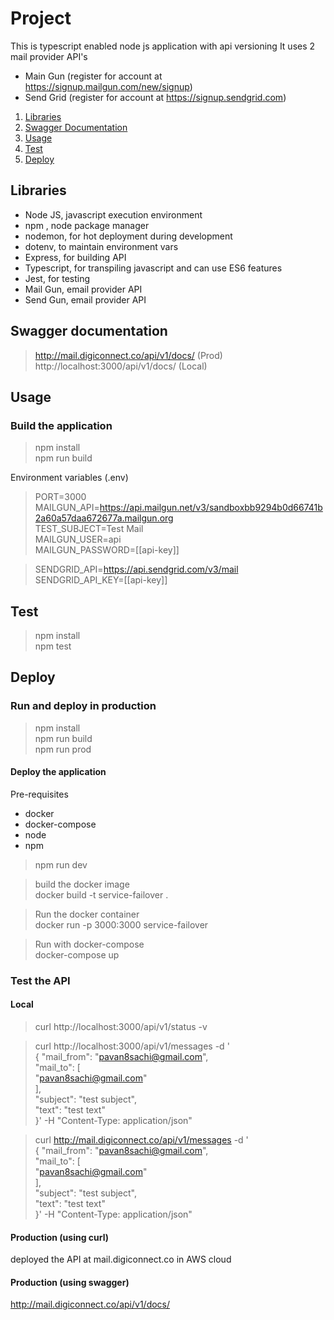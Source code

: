 # Project

This is typescript enabled node js application with api versioning
It uses 2 mail provider API's
* Main Gun (register for account at https://signup.mailgun.com/new/signup)
* Send Grid (register for account at https://signup.sendgrid.com)

1. [ Libraries ](#Libraries)
2. [ Swagger Documentation ](#Swagger-documentation)
3. [ Usage ](#usage)
4. [ Test ](#Test)
5. [ Deploy ](#Deploy)

## Libraries

* Node JS, javascript execution environment
* npm , node package manager
* nodemon, for hot deployment during development
* dotenv, to maintain environment vars
* Express, for building API
* Typescript, for transpiling javascript and can use ES6 features
* Jest, for testing
* Mail Gun, email provider API
* Send Gun, email provider API

## Swagger documentation

>  http://mail.digiconnect.co/api/v1/docs/ (Prod)  
   http://localhost:3000/api/v1/docs/ (Local)

## Usage

### Build the application

> npm install  
> npm run build

Environment variables (.env)

> PORT=3000  
  MAILGUN_API=https://api.mailgun.net/v3/sandboxbb9294b0d66741b2a60a57daa672677a.mailgun.org  
  TEST_SUBJECT=Test Mail  
  MAILGUN_USER=api  
  MAILGUN_PASSWORD=[[api-key]] 

> SENDGRID_API=https://api.sendgrid.com/v3/mail  
SENDGRID_API_KEY=[[api-key]]  


## Test

> npm install  
> npm test 

## Deploy

### Run and deploy in production

> npm install  
> npm run build  
> npm run prod   

#### Deploy the application

Pre-requisites
  * docker
  * docker-compose
  * node
  * npm

> npm run dev

>  build the docker image  
   docker build -t service-failover .  
   
>  Run the docker container  
   docker run -p 3000:3000 service-failover

>  Run with docker-compose    
   docker-compose up  



### Test the API


#### Local


> curl http://localhost:3000/api/v1/status -v  

>  curl http://localhost:3000/api/v1/messages -d ' \
{ 
  "mail_from": "pavan8sachi@gmail.com",    
  "mail_to": [   
     "pavan8sachi@gmail.com"   
 ],   
 "subject": "test subject",  
 "text": "test text"   
 }' -H "Content-Type: application/json"  

>  curl http://mail.digiconnect.co/api/v1/messages -d ' \
{ 
  "mail_from": "pavan8sachi@gmail.com",    
  "mail_to": [   
     "pavan8sachi@gmail.com"   
 ],   
 "subject": "test subject",  
 "text": "test text"   
 }' -H "Content-Type: application/json"    



#### Production (using curl)


deployed the API at mail.digiconnect.co in AWS cloud

#### Production (using swagger)

http://mail.digiconnect.co/api/v1/docs/